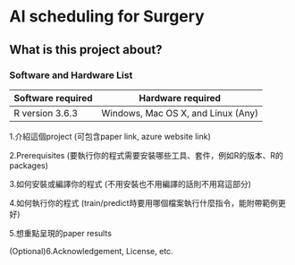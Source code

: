 # AI scheduling for Surgery

## What is this project about?

### Software and Hardware List
| Software required                   | Hardware required                        
| ------------------------------------| -----------------------------------|
| R version 3.6.3                     | Windows, Mac OS X, and Linux (Any) |


1.介紹這個project (可包含paper link, azure website link)

2.Prerequisites (要執行你的程式需要安裝哪些工具、套件，例如R的版本、R的packages)

3.如何安裝或編譯你的程式 (不用安裝也不用編譯的話則不用寫這部分)

4.如何執行你的程式 (train/predict時要用哪個檔案執行什麼指令，能附帶範例更好)

5.想重點呈現的paper results

(Optional)6.Acknowledgement, License, etc.

